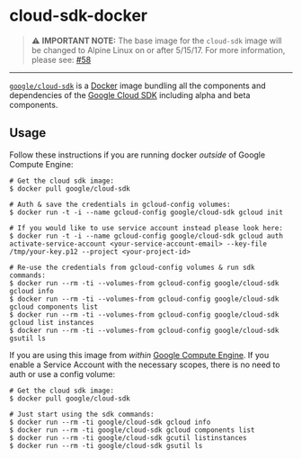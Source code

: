 cloud-sdk-docker
================

> :warning: **IMPORTANT NOTE:** The base image for the `cloud-sdk` image will be changed to Alpine Linux on or after 5/15/17.
> For more information, please see: [#58](https://github.com/GoogleCloudPlatform/cloud-sdk-docker/issues/58)
---

[`google/cloud-sdk`](https://index.docker.io/u/google/cloud-sdk/) is a
[Docker](https://docker.io) image bundling all the components and dependencies
of the [Google Cloud SDK](https://cloud.google.com/sdk/) including alpha and
beta components.

## Usage

Follow these instructions if you are running docker *outside* of Google Compute Engine:

    # Get the cloud sdk image:
    $ docker pull google/cloud-sdk

    # Auth & save the credentials in gcloud-config volumes:
    $ docker run -t -i --name gcloud-config google/cloud-sdk gcloud init

    # If you would like to use service account instead please look here:
    $ docker run -t -i --name gcloud-config google/cloud-sdk gcloud auth activate-service-account <your-service-account-email> --key-file /tmp/your-key.p12 --project <your-project-id>

    # Re-use the credentials from gcloud-config volumes & run sdk commands:
    $ docker run --rm -ti --volumes-from gcloud-config google/cloud-sdk gcloud info
    $ docker run --rm -ti --volumes-from gcloud-config google/cloud-sdk gcloud components list
    $ docker run --rm -ti --volumes-from gcloud-config google/cloud-sdk gcloud list instances
    $ docker run --rm -ti --volumes-from gcloud-config google/cloud-sdk gsutil ls

If you are using this image from *within* [Google Compute
Engine](https://cloud.google.com/compute/). If you enable a Service Account with
the necessary scopes, there is no need to auth or use a config volume:

    # Get the cloud sdk image:
    $ docker pull google/cloud-sdk

    # Just start using the sdk commands:
    $ docker run --rm -ti google/cloud-sdk gcloud info
    $ docker run --rm -ti google/cloud-sdk gcloud components list
    $ docker run --rm -ti google/cloud-sdk gcutil listinstances
    $ docker run --rm -ti google/cloud-sdk gsutil ls
